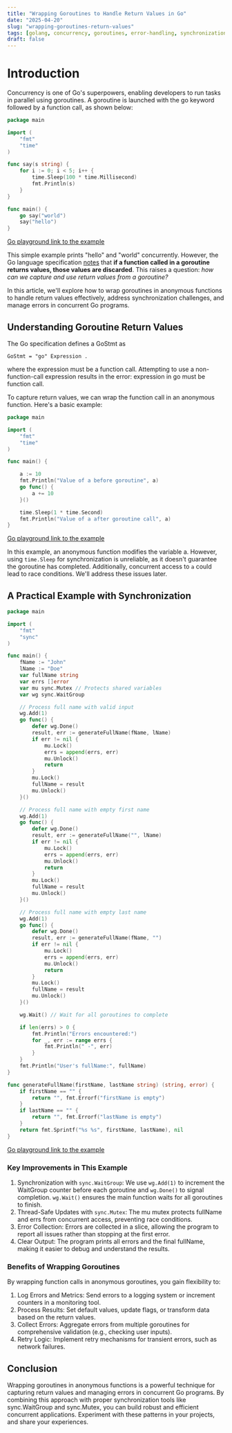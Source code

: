 ```yaml
---
title: "Wrapping Goroutines to Handle Return Values in Go"
date: "2025-04-20"
slug: "wrapping-goroutines-return-values"
tags: [golang, concurrency, goroutines, error-handling, synchronization]
draft: false
---
```


# Introduction
Concurrency is one of Go's superpowers, enabling developers to run tasks in parallel using goroutines. A goroutine is launched with the go keyword followed by a function call, as shown below:

```go
package main

import (
	"fmt"
	"time"
)

func say(s string) {
	for i := 0; i < 5; i++ {
		time.Sleep(100 * time.Millisecond)
		fmt.Println(s)
	}
}

func main() {
	go say("world")
	say("hello")
}
```
[Go playground link to the example](https://go.dev/play/p/f0sLl05L4f6)

This simple example prints "hello" and "world" concurrently. However, the Go language specification [notes](https://go.dev/ref/spec#Go_statements) that **if a function called in a goroutine returns values, those values are discarded**. This raises a question: *how can we capture and use return values from a goroutine?*

In this article, we'll explore how to wrap goroutines in anonymous functions to handle return values effectively, address synchronization challenges, and manage errors in concurrent Go programs.


## Understanding Goroutine Return Values
The Go specification defines a GoStmt as 

`GoStmt = "go" Expression .`

where the expression must be a function call. Attempting to use a non-function-call expression results in the error: expression in go must be function call.

To capture return values, we can wrap the function call in an anonymous function. Here's a basic example:
```go
package main

import (
	"fmt"
	"time"
)

func main() {

	a := 10
	fmt.Println("Value of a before goroutine", a)
	go func() {
		a += 10
	}()

	time.Sleep(1 * time.Second)
	fmt.Println("Value of a after goroutine call", a)
}
```
[Go playground link to the example](https://go.dev/play/p/hSb8JQKPEtE)

In this example, an anonymous function modifies the variable a. However, using `time.Sleep` for synchronization is unreliable, as it doesn't guarantee the goroutine has completed. Additionally, concurrent access to `a` could lead to race conditions. We'll address these issues later.

## A Practical Example with Synchronization

```go
package main

import (
	"fmt"
	"sync"
)

func main() {
	fName := "John"
	lName := "Doe"
	var fullName string
	var errs []error
	var mu sync.Mutex // Protects shared variables
	var wg sync.WaitGroup

	// Process full name with valid input
	wg.Add(1)
	go func() {
		defer wg.Done()
		result, err := generateFullName(fName, lName)
		if err != nil {
			mu.Lock()
			errs = append(errs, err)
			mu.Unlock()
			return
		}
		mu.Lock()
		fullName = result
		mu.Unlock()
	}()

	// Process full name with empty first name
	wg.Add(1)
	go func() {
		defer wg.Done()
		result, err := generateFullName("", lName)
		if err != nil {
			mu.Lock()
			errs = append(errs, err)
			mu.Unlock()
			return
		}
		mu.Lock()
		fullName = result
		mu.Unlock()
	}()

	// Process full name with empty last name
	wg.Add(1)
	go func() {
		defer wg.Done()
		result, err := generateFullName(fName, "")
		if err != nil {
			mu.Lock()
			errs = append(errs, err)
			mu.Unlock()
			return
		}
		mu.Lock()
		fullName = result
		mu.Unlock()
	}()

	wg.Wait() // Wait for all goroutines to complete

	if len(errs) > 0 {
		fmt.Println("Errors encountered:")
		for _, err := range errs {
			fmt.Println(" -", err)
		}
	}
	fmt.Println("User's fullName:", fullName)
}

func generateFullName(firstName, lastName string) (string, error) {
	if firstName == "" {
		return "", fmt.Errorf("firstName is empty")
	}
	if lastName == "" {
		return "", fmt.Errorf("lastName is empty")
	}
	return fmt.Sprintf("%s %s", firstName, lastName), nil
}
```
[Go playground link to the example](https://go.dev/play/p/962u77YEDUN)

### Key Improvements in This Example
1. Synchronization with `sync.WaitGroup`: We use `wg.Add(1)` to increment the WaitGroup counter before each goroutine and `wg.Done()` to signal completion. `wg.Wait()` ensures the main function waits for all goroutines to finish.
2. Thread-Safe Updates with `sync.Mutex`: The mu mutex protects fullName and errs from concurrent access, preventing race conditions.
3. Error Collection: Errors are collected in a slice, allowing the program to report all issues rather than stopping at the first error.
4. Clear Output: The program prints all errors and the final fullName, making it easier to debug and understand the results.

### Benefits of Wrapping Goroutines
By wrapping function calls in anonymous goroutines, you gain flexibility to:
1. Log Errors and Metrics: Send errors to a logging system or increment counters in a monitoring tool.
2. Process Results: Set default values, update flags, or transform data based on the return values.
3. Collect Errors: Aggregate errors from multiple goroutines for comprehensive validation (e.g., checking user inputs).
4. Retry Logic: Implement retry mechanisms for transient errors, such as network failures.

## Conclusion

Wrapping goroutines in anonymous functions is a powerful technique for capturing return values and managing errors in concurrent Go programs. By combining this approach with proper synchronization tools like sync.WaitGroup and sync.Mutex, you can build robust and efficient concurrent applications. Experiment with these patterns in your projects, and share your experiences.
